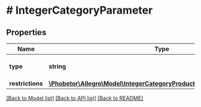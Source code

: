 # # IntegerCategoryParameter

## Properties

Name | Type | Description | Notes
------------ | ------------- | ------------- | -------------
**type** | **string** |  | [default to 'integer']
**restrictions** | [**\Phobetor\Allegro\Model\IntegerCategoryProductParameterAllOfRestrictions**](IntegerCategoryProductParameterAllOfRestrictions.md) |  | [optional]

[[Back to Model list]](../../README.md#models) [[Back to API list]](../../README.md#endpoints) [[Back to README]](../../README.md)
